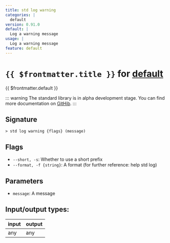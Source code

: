 ```yaml
---
title: std log warning
categories: |
  default
version: 0.91.0
default: |
  Log a warning message
usage: |
  Log a warning message
feature: default
---
```

<!-- This file is automatically generated. Please edit the command in https://github.com/nushell/nushell instead. -->

# `{{ $frontmatter.title }}` for [default](/commands/categories/default.md)

<div class='command-title'>{{ $frontmatter.default }}</div>


::: warning
The standard library is in alpha development stage. You can find more documentation on [GitHib](https://github.com/nushell/nushell/tree/main/crates/nu-std).
:::
## Signature

```> std log warning {flags} (message)```

## Flags

 -  `--short, -s`: Whether to use a short prefix
 -  `--format, -f {string}`: A format (for further reference: help std log)

## Parameters

 -  `message`: A message


## Input/output types:

| input | output |
| ----- | ------ |
| any   | any    |

